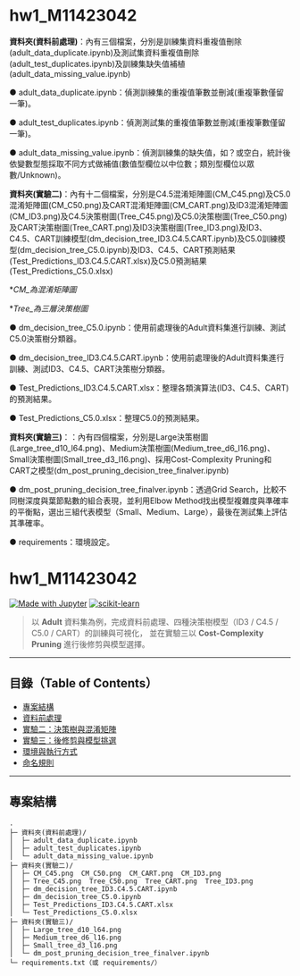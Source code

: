 # hw1_M11423042

**資料夾(資料前處理)**：內有三個檔案，分別是訓練集資料重複值刪除(adult_data_duplicate.ipynb)及測試集資料重複值刪除(adult_test_duplicates.ipynb)及訓練集缺失值補植(adult_data_missing_value.ipynb)
  
  ● adult_data_duplicate.ipynb：偵測訓練集的重複值筆數並刪減(重複筆數僅留一筆)。
  
  ● adult_test_duplicates.ipynb：偵測測試集的重複值筆數並刪減(重複筆數僅留一筆)。
  
  ● adult_data_missing_value.ipynb：偵測訓練集的缺失值，如？或空白，統計後依變數型態採取不同方式做補值(數值型欄位以中位數；類別型欄位以眾數/Unknown)。

**資料夾(實驗二)**：內有十二個檔案，分別是C4.5混淆矩陣圖(CM_C45.png)及C5.0混淆矩陣圖(CM_C50.png)及CART混淆矩陣圖(CM_CART.png)及ID3混淆矩陣圖(CM_ID3.png)及C4.5決策樹圖(Tree_C45.png)及C5.0決策樹圖(Tree_C50.png)及CART決策樹圖(Tree_CART.png)及ID3決策樹圖(Tree_ID3.png)及ID3、C4.5、CART訓練模型(dm_decision_tree_ID3.C4.5.CART.ipynb)及C5.0訓練模型(dm_decision_tree_C5.0.ipynb)及ID3、C4.5、CART預測結果(Test_Predictions_ID3.C4.5.CART.xlsx)及C5.0預測結果(Test_Predictions_C5.0.xlsx)

**CM_為混淆矩陣圖*

**Tree_為三層決策樹圖*

  ● dm_decision_tree_C5.0.ipynb：使用前處理後的Adult資料集進行訓練、測試C5.0決策樹分類器。

  ● dm_decision_tree_ID3.C4.5.CART.ipynb：使用前處理後的Adult資料集進行訓練、測試ID3、C4.5、CART決策樹分類器。

  ● Test_Predictions_ID3.C4.5.CART.xlsx：整理各類演算法(ID3、C4.5、CART)的預測結果。

  ● Test_Predictions_C5.0.xlsx：整理C5.0的預測結果。


**資料夾(實驗三)**：：內有四個檔案，分別是Large決策樹圖(Large_tree_d10_l64.png)、Medium決策樹圖(Medium_tree_d6_l16.png)、Small決策樹圖(Small_tree_d3_l16.png)、採用Cost-Complexity Pruning和CART之模型(dm_post_pruning_decision_tree_finalver.ipynb)
  
  ● dm_post_pruning_decision_tree_finalver.ipynb：透過Grid Search，比較不同樹深度與葉節點數的組合表現，並利用Elbow Method找出模型複雜度與準確率的平衡點，選出三組代表模型（Small、Medium、Large），最後在測試集上評估其準確率。

  ● requirements：環境設定。


# hw1_M11423042

[![Made with Jupyter](https://img.shields.io/badge/Made%20with-Jupyter-orange)](#)
[![scikit-learn](https://img.shields.io/badge/ML-scikit--learn-informational)](#)

> 以 **Adult** 資料集為例，完成資料前處理、四種決策樹模型（ID3 / C4.5 / C5.0 / CART）的訓練與可視化，
> 並在實驗三以 **Cost-Complexity Pruning** 進行後修剪與模型選擇。

---

## 目錄（Table of Contents）
- [專案結構](#專案結構)
- [資料前處理](#資料前處理)
- [實驗二：決策樹與混淆矩陣](#實驗二-決策樹與混淆矩陣)
- [實驗三：後修剪與模型挑選](#實驗三-後修剪與模型挑選)
- [環境與執行方式](#環境與執行方式)
- [命名規則](#命名規則)

---

## 專案結構
```text
.
├─ 資料夾(資料前處理)/
│  ├─ adult_data_duplicate.ipynb
│  ├─ adult_test_duplicates.ipynb
│  └─ adult_data_missing_value.ipynb
├─ 資料夾(實驗二)/
│  ├─ CM_C45.png  CM_C50.png  CM_CART.png  CM_ID3.png
│  ├─ Tree_C45.png  Tree_C50.png  Tree_CART.png  Tree_ID3.png
│  ├─ dm_decision_tree_ID3.C4.5.CART.ipynb
│  ├─ dm_decision_tree_C5.0.ipynb
│  ├─ Test_Predictions_ID3.C4.5.CART.xlsx
│  └─ Test_Predictions_C5.0.xlsx
├─ 資料夾(實驗三)/
│  ├─ Large_tree_d10_l64.png
│  ├─ Medium_tree_d6_l16.png
│  ├─ Small_tree_d3_l16.png
│  └─ dm_post_pruning_decision_tree_finalver.ipynb
└─ requirements.txt（或 requirements/）







